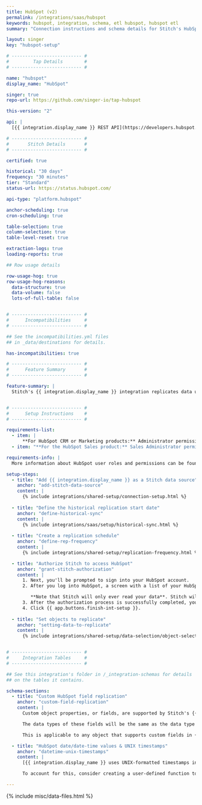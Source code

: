 ```yaml
---
title: HubSpot (v2)
permalink: /integrations/saas/hubspot
keywords: hubspot, integration, schema, etl hubspot, hubspot etl
summary: "Connection instructions and schema details for Stitch's HubSpot integration."

layout: singer
key: "hubspot-setup"

# -------------------------- #
#         Tap Details        #
# -------------------------- #

name: "hubspot"
display_name: "HubSpot"

singer: true
repo-url: https://github.com/singer-io/tap-hubspot

this-version: "2"

api: |
  [{{ integration.display_name }} REST API](https://developers.hubspot.com/docs/overview){:target="new"}

# -------------------------- #
#       Stitch Details       #
# -------------------------- #

certified: true

historical: "30 days"
frequency: "30 minutes"
tier: "Standard"
status-url: https://status.hubspot.com/

api-type: "platform.hubspot"

anchor-scheduling: true
cron-scheduling: true

table-selection: true
column-selection: true
table-level-reset: true

extraction-logs: true
loading-reports: true

## Row usage details

row-usage-hog: true
row-usage-hog-reasons:
  data-structure: true
  data-volume: false
  lots-of-full-table: false


# -------------------------- #
#      Incompatibilities     #
# -------------------------- #

## See the incompatibilities.yml files
## in _data/destinations for details.

has-incompatibilities: true

# -------------------------- #
#      Feature Summary       #
# -------------------------- #

feature-summary: |
  Stitch's {{ integration.display_name }} integration replicates data using the {{ integration.api | flatify | strip }}. Refer to the [Schema](#schema) section for a list of objects available for replication.


# -------------------------- #
#      Setup Instructions    #
# -------------------------- #

requirements-list:
  - item: |
      **For HubSpot CRM or Marketing products:** Administrator permissions in HubSpot. **Note**: To replicate [email events](#email_events), you'll need to have **Super Admin** permissions in HubSpot.
  - item: "**For the HubSpot Sales product:** Sales Administrator permissions in HubSpot."

requirements-info: |
  More information about HubSpot user roles and permissions can be found in [HubSpot's documentation](https://knowledge.hubspot.com/articles/kcs_article/settings/hubspot-user-roles-guide){:target="new"}.

setup-steps:
  - title: "Add {{ integration.display_name }} as a Stitch data source"
    anchor: "add-stitch-data-source"
    content: |
      {% include integrations/shared-setup/connection-setup.html %}
  
  - title: "Define the historical replication start date"
    anchor: "define-historical-sync"
    content: |
      {% include integrations/saas/setup/historical-sync.html %}
  
  - title: "Create a replication schedule"
    anchor: "define-rep-frequency"
    content: |
      {% include integrations/shared-setup/replication-frequency.html %}

  - title: "Authorize Stitch to access HubSpot"
    anchor: "grant-stitch-authorization"
    content: |
      1. Next, you'll be prompted to sign into your HubSpot account.
      2. After you log into HubSpot, a screen with a list of your HubSpot accounts will display. Click the account you want to connect to Stitch.

         **Note that Stitch will only ever read your data**. Stitch will never modify or delete any data in your HubSpot account. 
      3. After the authorization process is successfully completed, you'll be directed back to Stitch.
      4. Click {{ app.buttons.finish-int-setup }}.
  
  - title: "Set objects to replicate"
    anchor: "setting-data-to-replicate"
    content: |
      {% include integrations/shared-setup/data-selection/object-selection.html %}


# -------------------------- #
#     Integration Tables     #
# -------------------------- #

## See this integration's folder in /_integration-schemas for details
## on the tables it contains.

schema-sections:
  - title: "Custom HubSpot field replication"
    anchor: "custom-field-replication"
    content: |
      Custom object properties, or fields, are supported by Stitch's {{ integration.display_name }} integration. Stitch will query the `properties` list for each object and, if custom fields are available through {{ integration.display_name }}'s API, replicate them to your destination.

      The data types of these fields will be the same as the data type in HubSpot. For example: A custom field containing `date` data will be a `date` field in your destination.

      This is applicable to any object that supports custom fields in {{ integration.display_name }}.

  - title: "HubSpot date/date-time values & UNIX timestamps"
    anchor: "datetime-unix-timestamps"
    content: |
      [{{ integration.display_name }} uses UNIX-formatted timestamps in milliseconds](https://developers.hubspot.com/docs/faq/how-should-timestamps-be-formatted-for-hubspots-apis){:target="new"} to store `date` and `datetime` data. Stitch doesn't perform any transformation during the replication process, meaning these values won't be converted to timestamps before they're loaded into your destination.

      To account for this, consider creating a user-defined function to perform the conversion or building views on top of the raw data.

---
```


{% include misc/data-files.html %}